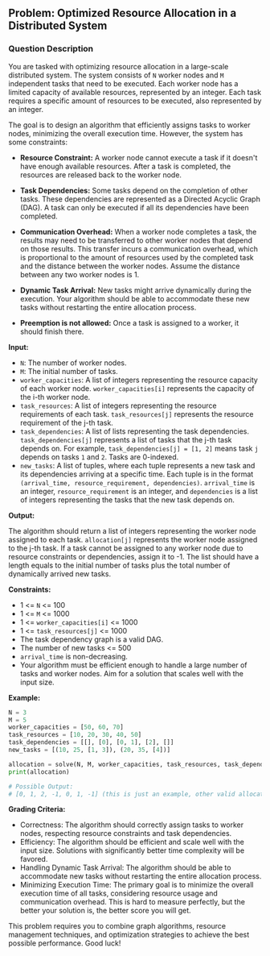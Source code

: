 ## Problem: Optimized Resource Allocation in a Distributed System

### Question Description

You are tasked with optimizing resource allocation in a large-scale distributed system. The system consists of `N` worker nodes and `M` independent tasks that need to be executed. Each worker node has a limited capacity of available resources, represented by an integer. Each task requires a specific amount of resources to be executed, also represented by an integer.

The goal is to design an algorithm that efficiently assigns tasks to worker nodes, minimizing the overall execution time. However, the system has some constraints:

*   **Resource Constraint:** A worker node cannot execute a task if it doesn't have enough available resources. After a task is completed, the resources are released back to the worker node.

*   **Task Dependencies:** Some tasks depend on the completion of other tasks. These dependencies are represented as a Directed Acyclic Graph (DAG). A task can only be executed if all its dependencies have been completed.

*   **Communication Overhead:** When a worker node completes a task, the results may need to be transferred to other worker nodes that depend on those results. This transfer incurs a communication overhead, which is proportional to the amount of resources used by the completed task and the distance between the worker nodes. Assume the distance between any two worker nodes is 1.

*   **Dynamic Task Arrival:** New tasks might arrive dynamically during the execution. Your algorithm should be able to accommodate these new tasks without restarting the entire allocation process.

*   **Preemption is not allowed:** Once a task is assigned to a worker, it should finish there.

**Input:**

*   `N`: The number of worker nodes.
*   `M`: The initial number of tasks.
*   `worker_capacities`: A list of integers representing the resource capacity of each worker node. `worker_capacities[i]` represents the capacity of the i-th worker node.
*   `task_resources`: A list of integers representing the resource requirements of each task. `task_resources[j]` represents the resource requirement of the j-th task.
*   `task_dependencies`: A list of lists representing the task dependencies. `task_dependencies[j]` represents a list of tasks that the j-th task depends on.  For example, `task_dependencies[j] = [1, 2]` means task `j` depends on tasks `1` and `2`. Tasks are 0-indexed.
*   `new_tasks`: A list of tuples, where each tuple represents a new task and its dependencies arriving at a specific time. Each tuple is in the format `(arrival_time, resource_requirement, dependencies)`. `arrival_time` is an integer, `resource_requirement` is an integer, and `dependencies` is a list of integers representing the tasks that the new task depends on.

**Output:**

The algorithm should return a list of integers representing the worker node assigned to each task. `allocation[j]` represents the worker node assigned to the j-th task. If a task cannot be assigned to any worker node due to resource constraints or dependencies, assign it to -1. The list should have a length equals to the initial number of tasks plus the total number of dynamically arrived new tasks.

**Constraints:**

*   1 <= `N` <= 100
*   1 <= `M` <= 1000
*   1 <= `worker_capacities[i]` <= 1000
*   1 <= `task_resources[j]` <= 1000
*   The task dependency graph is a valid DAG.
*   The number of new tasks <= 500
*   `arrival_time` is non-decreasing.
*   Your algorithm must be efficient enough to handle a large number of tasks and worker nodes. Aim for a solution that scales well with the input size.

**Example:**

```python
N = 3
M = 5
worker_capacities = [50, 60, 70]
task_resources = [10, 20, 30, 40, 50]
task_dependencies = [[], [0], [0, 1], [2], []]
new_tasks = [(10, 25, [1, 3]), (20, 35, [4])]

allocation = solve(N, M, worker_capacities, task_resources, task_dependencies, new_tasks)
print(allocation)

# Possible Output:
# [0, 1, 2, -1, 0, 1, -1] (this is just an example, other valid allocations are possible)
```

**Grading Criteria:**

*   Correctness: The algorithm should correctly assign tasks to worker nodes, respecting resource constraints and task dependencies.
*   Efficiency: The algorithm should be efficient and scale well with the input size. Solutions with significantly better time complexity will be favored.
*   Handling Dynamic Task Arrival: The algorithm should be able to accommodate new tasks without restarting the entire allocation process.
*   Minimizing Execution Time: The primary goal is to minimize the overall execution time of all tasks, considering resource usage and communication overhead. This is hard to measure perfectly, but the better your solution is, the better score you will get.

This problem requires you to combine graph algorithms, resource management techniques, and optimization strategies to achieve the best possible performance. Good luck!

